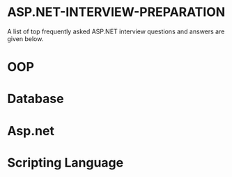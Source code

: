 # ASP.NET-INTERVIEW-PREPARATION

A list of top frequently asked ASP.NET interview questions and answers are given below.
#

# OOP

# Database

# Asp.net 

# Scripting Language
